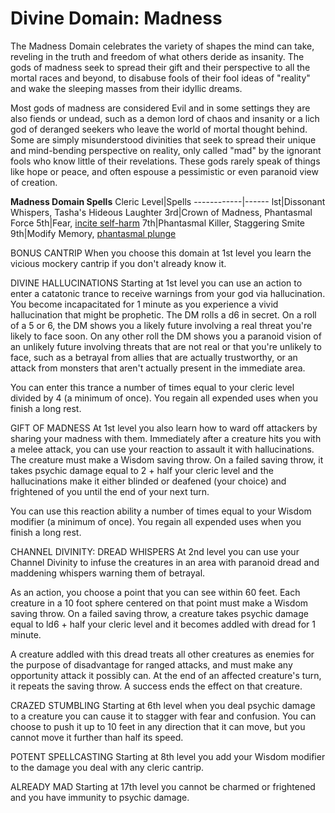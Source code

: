 # Divine Domain: Madness
The Madness Domain celebrates the variety of shapes the mind can take, reveling in the truth and freedom of what others deride as insanity. The gods of madness seek to spread their gift and their perspective to all the mortal races and beyond, to disabuse fools of their fool ideas of "reality" and wake the sleeping masses from their idyllic dreams.

Most gods of madness are considered Evil and in some settings they are also fiends or undead, such as a demon lord of chaos and insanity or a lich god of deranged seekers who leave the world of mortal thought behind. Some are simply misunderstood divinities that seek to spread their unique and mind-bending perspective on reality, only called "mad" by the ignorant fools who know little of their revelations. These gods rarely speak of things like hope or peace, and often espouse a pessimistic or even paranoid view of creation.

**Madness Domain Spells**
Cleric Level|Spells
------------|------
lst|Dissonant Whispers, Tasha's Hideous Laughter
3rd|Crown of Madness, Phantasmal Force
5th|Fear, [incite self-harm](/Magic/Spells/incite-self-harm.md)
7th|Phantasmal Killer, Staggering Smite
9th|Modify Memory, [phantasmal plunge](/Magic/Spells/phantasmal-plunge.md)


BONUS CANTRIP
When you choose this domain at 1st level you learn the vicious mockery cantrip if you don't already know it.

DIVINE HALLUCINATIONS
Starting at 1st level you can use an action to enter a catatonic trance to receive warnings from your god via hallucination. You become incapacitated for 1 minute as you experience a vivid hallucination that might be prophetic. The DM rolls a d6 in secret. On a roll of a 5 or 6, the DM shows you a likely future involving a real threat you're likely to face soon. On any other roll the DM shows you a paranoid vision of an unlikely future involving threats that are not real or that you're unlikely to face, such as a betrayal from allies that are actually trustworthy, or an attack from monsters that aren't actually present in the immediate area.

You can enter this trance a number of times equal to your cleric level divided by 4 (a minimum of once). You regain all expended uses when you finish a long rest.

GIFT OF MADNESS
At 1st level you also learn how to ward off attackers by sharing your madness with them. Immediately after a creature hits you with a melee attack, you can use your reaction to assault it with hallucinations. The creature must make a Wisdom saving throw. On a failed saving throw, it takes psychic damage equal to 2 + half your cleric level and the hallucinations make it either blinded or deafened (your choice) and frightened of you until the end of your next turn.

You can use this reaction ability a number of times equal to your Wisdom modifier (a minimum of once). You regain all expended uses when you finish a long rest.

CHANNEL DIVINITY: DREAD WHISPERS
At 2nd level you can use your Channel Divinity to infuse the creatures in an area with paranoid dread and maddening whispers warning them of betrayal. 

As an action, you choose a point that you can see within 60 feet. Each creature in a 10 foot sphere centered on that point must make a Wisdom saving throw. On a failed saving throw, a creature takes psychic damage equal to ld6 + half your cleric level and it becomes addled with dread for 1 minute. 

A creature addled with this dread treats all other creatures as enemies for the purpose of disadvantage for ranged attacks, and must make any opportunity attack it possibly can. At the end of an affected creature's turn, it repeats the saving throw. A success ends the effect on that creature.

CRAZED STUMBLING
Starting at 6th level when you deal psychic damage to a creature you can cause it to stagger with fear and confusion. You can choose to push it up to 10 feet in any direction that it can move, but you cannot move it further than half its speed.

POTENT SPELLCASTING
Starting at 8th level you add your Wisdom modifier to the damage you deal with any cleric cantrip.

ALREADY MAD
Starting at 17th level you cannot be charmed or frightened and you have immunity to psychic damage.